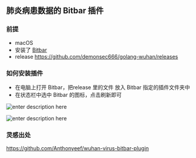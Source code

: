 ##  肺炎病患数据的 Bitbar 插件


### 前提
- macOS
- 安装了 [Bitbar](https://getbitbar.com)
- release https://github.com/demonsec666/golang-wuhan/releases


### 如何安装插件
- 在电脑上打开 Bitbar，把release 里的文件 放入 Bitbar 指定的插件文件夹中
- 在状态栏中选中 Bitbar 的图标，点击刷新即可

![enter description here][1]

![enter description here][2]



### 灵感出处
https://github.com/Anthonyeef/wuhan-virus-bitbar-plugin


  [1]: https://demonsec666.oss-cn-qingdao.aliyuncs.com/1581125384677.jpg 
  [2]: https://demonsec666.oss-cn-qingdao.aliyuncs.com/1581125375198.jpg 
